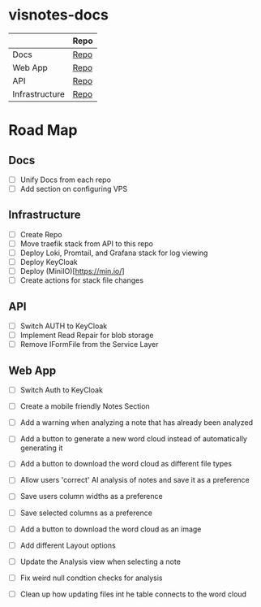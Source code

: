 <!--

**Here are some ideas to get you started:**

🙋‍♀️ A short introduction - what is your organization all about?
🌈 Contribution guidelines - how can the community get involved?
👩‍💻 Useful resources - where can the community find your docs? Is there anything else the community should know?
🍿 Fun facts - what does your team eat for breakfast?
🧙 Remember, you can do mighty things with the power of [Markdown](https://docs.github.com/github/writing-on-github/getting-started-with-writing-and-formatting-on-github/basic-writing-and-formatting-syntax)
-->


# visnotes-docs

|     | Repo |
| -------- | ------- |
| Docs  |  [Repo](https://github.com/VisNotes/visnotes-docs)  |
| Web App | [Repo](https://github.com/JustinFay01/visnotes-react)     |
| API    | [Repo](https://github.com/JustinFay01/visnotes-api)  |
| Infrastructure | [Repo]() |

# Road Map

## Docs

- [ ] Unify Docs from each repo
- [ ] Add section on configuring VPS

## Infrastructure

 - [ ] Create Repo
 - [ ] Move traefik stack from API to this repo
 - [ ] Deploy Loki, Promtail, and Grafana stack for log viewing
 - [ ] Deploy KeyCloak
 - [ ] Deploy (MiniIO)[https://min.io/]
 - [ ] Create actions for stack file changes

## API

 - [ ] Switch AUTH to KeyCloak
 - [ ] Implement Read Repair for blob storage
 - [ ] Remove IFormFile from the Service Layer

## Web App

 - [ ] Switch Auth to KeyCloak
 - [ ] Create a mobile friendly Notes Section
 - [ ] Add a warning when analyzing a note that has already been analyzed
 - [ ] Add a button to generate a new word cloud instead of automatically generating it
 - [ ] Add a button to download the word cloud as different file types
 - [ ] Allow users 'correct' AI analysis of notes and save it as a preference
 - [ ] Save users column widths as a preference
 - [ ] Save selected columns as a preference
 - [ ] Add a button to download the word cloud as an image
 - [ ] Add different Layout options
 - [ ] Update the Analysis view when selecting a note
 - [ ] Fix weird null condtion checks for analysis
 - [ ] Clean up how updating files int he table connects to the word cloud


